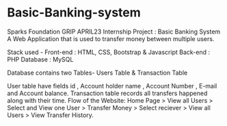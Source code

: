 # Basic-Banking-system
Sparks Foundation GRIP APRIL23 Internship Project : Basic Banking System
A Web Application that is  used to transfer money between multiple users.

Stack used -
Front-end : HTML, CSS, Bootstrap & Javascript 
Back-end : PHP 
Database : MySQL

Database contains two Tables- Users Table & Transaction Table

User table have fields id , Account holder name , Account Number , E-mail and Account balance.
Transaction table records all transfers happened along with their time.
Flow of the Website: Home Page > View all Users > Select and View one User > Transfer Money > Select reciever > View all Users > View Transfer History.
